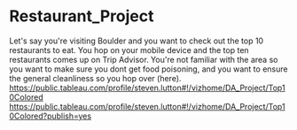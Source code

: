 # Restaurant_Project

Let's say you're visiting Boulder and you want to check out the top 10 restaurants to eat. You hop on your mobile device and the top ten restaurants comes up on Trip Advisor. You're not familiar with the area so you want to make sure you dont get food poisoning, and you want to ensure the general cleanliness so you hop over (here).
https://public.tableau.com/profile/steven.lutton#!/vizhome/DA_Project/Top10Colored 
https://public.tableau.com/profile/steven.lutton#!/vizhome/DA_Project/Top10Colored?publish=yes


